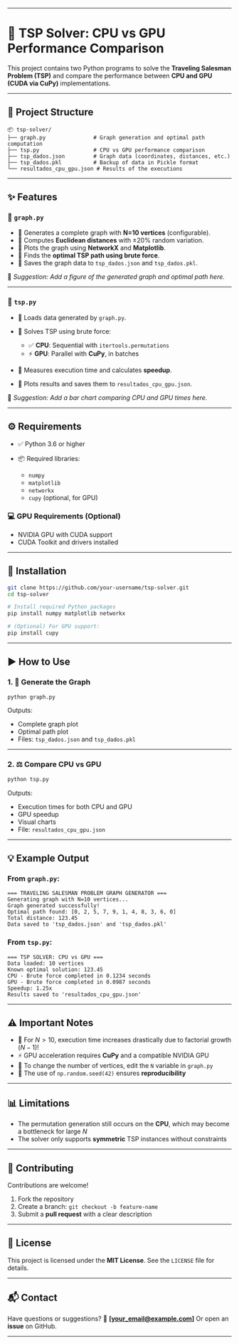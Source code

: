 
---

# 🚀 **TSP Solver: CPU vs GPU Performance Comparison**

This project contains two Python programs to solve the **Traveling Salesman Problem (TSP)** and compare the performance between **CPU and GPU (CUDA via CuPy)** implementations.

---

## 📁 **Project Structure**

```
📦 tsp-solver/
├── graph.py               # Graph generation and optimal path computation
├── tsp.py                 # CPU vs GPU performance comparison
├── tsp_dados.json         # Graph data (coordinates, distances, etc.)
├── tsp_dados.pkl          # Backup of data in Pickle format
└── resultados_cpu_gpu.json # Results of the executions
```

---

## ✨ **Features**

### 📌 `graph.py`

* 🔹 Generates a complete graph with **N=10 vertices** (configurable).
* 🔹 Computes **Euclidean distances** with ±20% random variation.
* 🔹 Plots the graph using **NetworkX** and **Matplotlib**.
* 🔹 Finds the **optimal TSP path using brute force**.
* 🔹 Saves the graph data to `tsp_dados.json` and `tsp_dados.pkl`.

📸 *Suggestion: Add a figure of the generated graph and optimal path here.*

---

### 📌 `tsp.py`

* 🔹 Loads data generated by `graph.py`.
* 🔹 Solves TSP using brute force:

  * ✅ **CPU**: Sequential with `itertools.permutations`
  * ⚡ **GPU**: Parallel with **CuPy**, in batches
* 🔹 Measures execution time and calculates **speedup**.
* 🔹 Plots results and saves them to `resultados_cpu_gpu.json`.

📸 *Suggestion: Add a bar chart comparing CPU and GPU times here.*

---

## ⚙️ **Requirements**

* ✅ Python 3.6 or higher
* 📦 Required libraries:

  * `numpy`
  * `matplotlib`
  * `networkx`
  * `cupy` (optional, for GPU)

### 💻 GPU Requirements (Optional)

* NVIDIA GPU with CUDA support
* CUDA Toolkit and drivers installed

---

## 🧪 **Installation**

```bash
git clone https://github.com/your-username/tsp-solver.git
cd tsp-solver

# Install required Python packages
pip install numpy matplotlib networkx

# (Optional) For GPU support:
pip install cupy
```

---

## ▶️ **How to Use**

### 1. 🧱 **Generate the Graph**

```bash
python graph.py
```

Outputs:

* Complete graph plot
* Optimal path plot
* Files: `tsp_dados.json` and `tsp_dados.pkl`

---

### 2. ⚖️ **Compare CPU vs GPU**

```bash
python tsp.py
```

Outputs:

* Execution times for both CPU and GPU
* GPU speedup
* Visual charts
* File: `resultados_cpu_gpu.json`

---

## 💡 **Example Output**

### From `graph.py`:

```
=== TRAVELING SALESMAN PROBLEM GRAPH GENERATOR ===
Generating graph with N=10 vertices...
Graph generated successfully!
Optimal path found: [0, 2, 5, 7, 9, 1, 4, 8, 3, 6, 0]
Total distance: 123.45
Data saved to 'tsp_dados.json' and 'tsp_dados.pkl'
```

### From `tsp.py`:

```
=== TSP SOLVER: CPU vs GPU ===
Data loaded: 10 vertices
Known optimal solution: 123.45
CPU - Brute force completed in 0.1234 seconds
GPU - Brute force completed in 0.0987 seconds
Speedup: 1.25x
Results saved to 'resultados_cpu_gpu.json'
```

---

## ⚠️ **Important Notes**

* 🚨 For $N > 10$, execution time increases drastically due to factorial growth $(N-1)!$
* ⚡ GPU acceleration requires **CuPy** and a compatible NVIDIA GPU
* 🔧 To change the number of vertices, edit the `N` variable in `graph.py`
* 🔁 The use of `np.random.seed(42)` ensures **reproducibility**

---

## 📊 **Limitations**

* The permutation generation still occurs on the **CPU**, which may become a bottleneck for large $N$
* The solver only supports **symmetric** TSP instances without constraints

---

## 🤝 **Contributing**

Contributions are welcome!

1. Fork the repository
2. Create a branch: `git checkout -b feature-name`
3. Submit a **pull request** with a clear description

---

## 📄 **License**

This project is licensed under the **MIT License**. See the `LICENSE` file for details.

---

## 📬 **Contact**

Have questions or suggestions?
📧 **\[[your\_email@example.com](mailto:your_email@example.com)]**
Or open an **issue** on GitHub.

---


